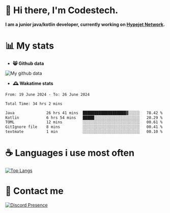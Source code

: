 # 👋 Hi there, I'm Codestech.
**I am a junior java/kotlin developer, currently working on [Hypejet Network](https://github.com/Hypejet).**

# 📊 My stats
- **😸 Github data**

![My github data](https://github-readme-stats.vercel.app/api?username=Codestech1&count_private=true&include_all_commits=true&theme=codeSTACKr)

- **🕰️ Wakatime stats**
<!--START_SECTION:waka-->

```txt
From: 19 June 2024 - To: 26 June 2024

Total Time: 34 hrs 2 mins

Java              26 hrs 41 mins  ███████████████████▓░░░░░   78.42 %
Kotlin            6 hrs 54 mins   █████░░░░░░░░░░░░░░░░░░░░   20.29 %
TOML              12 mins         ░░░░░░░░░░░░░░░░░░░░░░░░░   00.61 %
GitIgnore file    8 mins          ░░░░░░░░░░░░░░░░░░░░░░░░░   00.41 %
textmate          1 min           ░░░░░░░░░░░░░░░░░░░░░░░░░   00.10 %
```

<!--END_SECTION:waka-->

# ☕ Languages i use most often
[![Top Langs](https://github-readme-stats.vercel.app/api/top-langs/?username=Codestech1&layout=compact&langs_count=8&exclude_repo=window5000.github.io&theme=codeSTACKr)](https://github.com/anuraghazra/github-readme-stats)

# 💬 Contact me
[![Discord Presence](https://lanyard.cnrad.dev/api/650718742157852740)](https://discord.com/users/650718742157852740)
</br>
